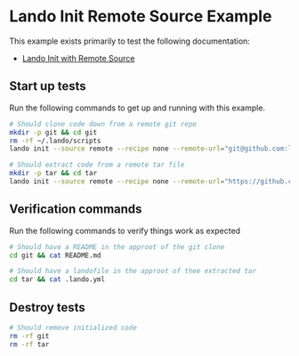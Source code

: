 # Lando Init Remote Source Example

This example exists primarily to test the following documentation:

* [Lando Init with Remote Source](https://docs.lando.dev/cli/init.html#remote-git-repo-or-archive)

## Start up tests

Run the following commands to get up and running with this example.

```bash
# Should clone code down from a remote git repo
mkdir -p git && cd git
rm -rf ~/.lando/scripts
lando init --source remote --recipe none --remote-url="git@github.com:lando/lando.git" --yes

# Should extract code from a remote tar file
mkdir -p tar && cd tar
lando init --source remote --recipe none --remote-url="https://github.com/lando/lando/archive/refs/tags/v3.20.2.tar.gz" --remote-options="--strip-components=1" --yes
```

## Verification commands

Run the following commands to verify things work as expected

```bash
# Should have a README in the approot of the git clone
cd git && cat README.md

# Should have a landofile in the approot of thee extracted tar
cd tar && cat .lando.yml
```

## Destroy tests

```bash
# Should remove initialized code
rm -rf git
rm -rf tar
```
